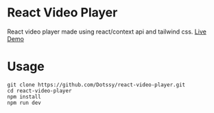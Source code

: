 # React Video Player

React video player made using react/context api and tailwind css. [Live Demo](https://react-video-player-gray.vercel.app/)

# Usage

```
git clone https://github.com/Dotssy/react-video-player.git
cd react-video-player
npm install
npm run dev
```
